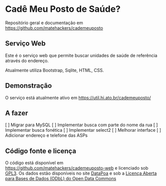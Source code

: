 Cadê Meu Posto de Saúde?
==

Repositório geral e documentação em https://github.com/matehackers/cademeuposto

Serviço Web
--

Este é o serviço web que permite buscar unidades de saúde de referência através do endereço.

Atualmente utiliza Bootstrap, Sqlite, HTML, CSS.

Demonstração
--

O serviço está atualmente ativo em https://util.hi.ato.br/cademeuposto/

A fazer
--

[ ] Migrar para MySQL
[ ] Implementar busca com parte do nome da rua
[ ] Implementar busca fonética
[ ] Implementar select2
[ ] Melhorar interface
[ ] Adicionar endereço e telefone das ASPs

Código fonte e licença
--

O código está disponível em https://github.com/matehackers/cademeuposto-web e licenciado sob [GPL3](LICENSE). Os dados estão disponíveis no site [DataPoa](http://datapoa.com.br) e sob a [Licença Aberta para Bases de Dados (ODbL) do Open Data Commons](http://www.opendefinition.org/licenses/odc-odbl)
